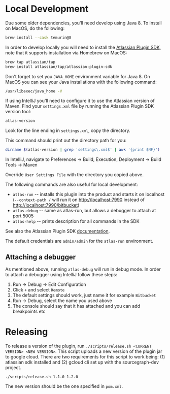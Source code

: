 # Local Development

Due some older dependencies, you'll need develop using Java 8. To install on MacOS, do the following:

```sh
brew install --cask temurin@8
```

In order to develop locally you will need to install the [Atlassian Plugin SDK](https://developer.atlassian.com/server/framework/atlassian-sdk/downloads/), note that it supports installation via Homebrew on MacOS:

```sh
brew tap atlassian/tap
brew install atlassian/tap/atlassian-plugin-sdk
```

Don't forget to set you `JAVA_HOME` environment variable for Java 8. On MacOS you can see your Java installations with the following command:

```sh
/usr/libexec/java_home -V
```

If using IntelliJ you'll need to configure it to use the Atlassian version of Maven. Find your `settings.xml` file by running the Atlassian Plugin SDK version tool:

```sh
atlas-version
```

Look for the line ending in `settings.xml`, copy the directory.

This command should print out the directory path for you:
```sh
dirname $(atlas-version | grep 'settings\.xml$' | awk '{print $NF}')
```

In IntelliJ, navigate to Preferences -> Build, Execution, Deployment -> Build Tools -> Maven

Override `User Settings File` with the directory you copied above. 

The following commands are also useful for local development:

- `atlas-run` -- installs this plugin into the product and starts it on localhost (`--context-path /` will run it on [http://localhost:7990](http://localhost:7990) instead of [http://localhost:7990/bitbucket](http://localhost:7990/bitbucket))
- `atlas-debug` -- same as atlas-run, but allows a debugger to attach at port 5005
- `atlas-help` -- prints description for all commands in the SDK

See also the Atlassian Plugin SDK [documentation](https://developer.atlassian.com/display/DOCS/Introduction+to+the+Atlassian+Plugin+SDK).

The default credentials are `admin/admin` for the `atlas-run` environment.

## Attaching a debugger

As mentioned above, running `atlas-debug` will run in debug mode. In order to attach a debugger using IntelliJ follow these steps:

1. Run -> Debug -> Edit Configuration
1. Click `+` and select `Remote`
1. The default settings should work, just name it for example `Bitbucket`
1. Run -> Debug, select the name you used above
1. The console should say that it has attached and you can add breakpoints etc 

# Releasing

To release a version of the plugin, run `./scripts/release.sh <CURRENT VERSION> <NEW VERSION>`. This script uploads a new version of the plugin jar to google cloud. There are two requirements for this script to work being: (1) atlassian sdk installed and (2) gcloud cli set up with the sourcegraph-dev project.

```
./scripts/release.sh 1.1.0 1.2.0
```

The new version should be the one specified in `pom.xml`.
